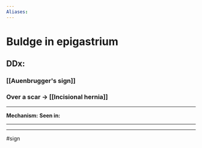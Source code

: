 ```yaml
---
Aliases:
---
```

# Buldge in epigastrium
## DDx:
### [[Auenbrugger's sign]]
### Over a scar -> [[Incisional hernia]]

---
**Mechanism:**
**Seen in:** 

---


---
#sign 